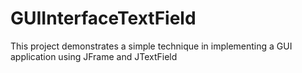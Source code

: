 # GUIInterfaceTextField
This project demonstrates a simple technique in implementing a GUI application using JFrame and JTextField
